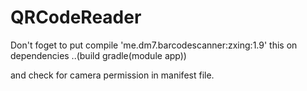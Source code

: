 # QRCodeReader

Don't foget to put
 compile 'me.dm7.barcodescanner:zxing:1.9'
 this on dependencies ..(build gradle(module app))
 
 and check for camera permission in manifest file.
